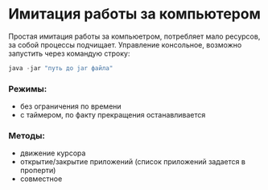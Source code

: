 # Имитация работы за компьютером
Простая имитация работы за компьюетром, потребляет мало ресурсов, 
за собой процессы подчищает.
Управление консольное, возможно запустить через командую строку:
```java
java -jar "путь до jar файла"
```
### Режимы:
* без ограничения по времени
* с таймером, по факту прекращения останавливается

### Методы:
* движение курсора
* открытие/закрытие приложений (список приложений задается в проперти)
* совместное